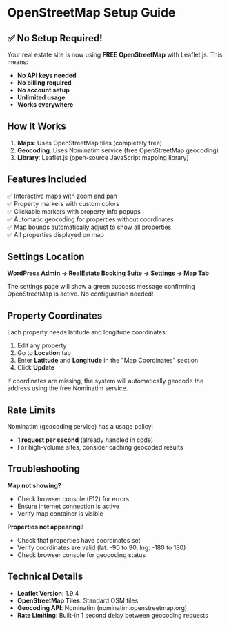 # OpenStreetMap Setup Guide

## ✅ No Setup Required!

Your real estate site is now using **FREE OpenStreetMap** with Leaflet.js. This means:

- **No API keys needed**
- **No billing required**
- **No account setup**
- **Unlimited usage**
- **Works everywhere**

## How It Works

1. **Maps**: Uses OpenStreetMap tiles (completely free)
2. **Geocoding**: Uses Nominatim service (free OpenStreetMap geocoding)
3. **Library**: Leaflet.js (open-source JavaScript mapping library)

## Features Included

✅ Interactive maps with zoom and pan  
✅ Property markers with custom colors  
✅ Clickable markers with property info popups  
✅ Automatic geocoding for properties without coordinates  
✅ Map bounds automatically adjust to show all properties  
✅ All properties displayed on map  

## Settings Location

**WordPress Admin → RealEstate Booking Suite → Settings → Map Tab**

The settings page will show a green success message confirming OpenStreetMap is active. No configuration needed!

## Property Coordinates

Each property needs latitude and longitude coordinates:

1. Edit any property
2. Go to **Location** tab
3. Enter **Latitude** and **Longitude** in the "Map Coordinates" section
4. Click **Update**

If coordinates are missing, the system will automatically geocode the address using the free Nominatim service.

## Rate Limits

Nominatim (geocoding service) has a usage policy:
- **1 request per second** (already handled in code)
- For high-volume sites, consider caching geocoded results

## Troubleshooting

**Map not showing?**
- Check browser console (F12) for errors
- Ensure internet connection is active
- Verify map container is visible

**Properties not appearing?**
- Check that properties have coordinates set
- Verify coordinates are valid (lat: -90 to 90, lng: -180 to 180)
- Check browser console for geocoding status

## Technical Details

- **Leaflet Version**: 1.9.4
- **OpenStreetMap Tiles**: Standard OSM tiles
- **Geocoding API**: Nominatim (nominatim.openstreetmap.org)
- **Rate Limiting**: Built-in 1 second delay between geocoding requests

